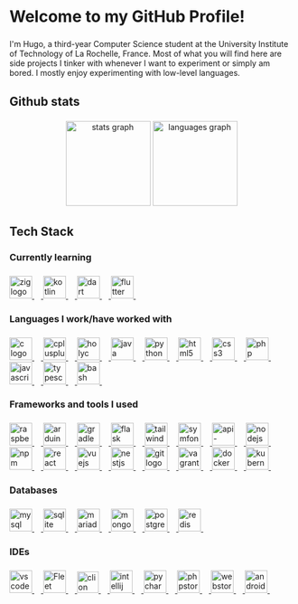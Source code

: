 <h1 align="left">Welcome to my GitHub Profile!</h1>

###

<p align="left">I'm Hugo, a third-year Computer Science student at the University Institute of Technology of La Rochelle, France. Most of what you will find here are side projects I tinker with whenever I want to experiment or simply am bored. I mostly enjoy experimenting with low-level languages.</p>

###

<h2 align="left">Github stats</h2>

###

<div align="center">
  <img src="https://github-readme-stats.vercel.app/api?username=hugo-russeil&hide_title=false&hide_rank=false&show_icons=true&include_all_commits=true&count_private=true&disable_animations=false&theme=dark&locale=en&hide_border=false&order=1" height="150" alt="stats graph"  />
  <img src="https://github-readme-stats.vercel.app/api/top-langs?username=hugo-russeil&locale=en&hide_title=false&layout=compact&card_width=320&langs_count=5&theme=dark&hide_border=false&order=2" height="150" alt="languages graph"  />
</div>

###

<h2 align="left">Tech Stack</h2>

###

<h3 align="left">Currently learning</h3>

###

<div align="left">
    <a href="https://ziglang.org/" target="_blank">
        <img src="https://cdn.jsdelivr.net/gh/devicons/devicon/icons/zig/zig-original.svg" height="40" alt="zig logo"  />
        <img width="12" />
    </a>
    <a href="https://kotlinlang.org/" target="_blank">
        <img src="https://cdn.jsdelivr.net/gh/devicons/devicon/icons/kotlin/kotlin-original.svg" height="40" alt="kotlin logo"  />
        <img width="12" />
    </a>
    <a href="https://dart.dev/" target="_blank">
        <img src="https://cdn.jsdelivr.net/gh/devicons/devicon/icons/dart/dart-original.svg" height="40" alt="dart logo"  />
        <img width="12" />
    </a>
    <a href="https://flutter.dev/" target="_blank">
        <img src="https://cdn.jsdelivr.net/gh/devicons/devicon/icons/flutter/flutter-original.svg" height="40" alt="flutter logo"  />
        <img width="12" />
    </a>
</div>

###

<h3 align="left">Languages I work/have worked with</h3>

###

<div align="left">
    <a href="https://en.wikipedia.org/wiki/C_(programming_language)" target="_blank">
        <img src="https://cdn.jsdelivr.net/gh/devicons/devicon/icons/c/c-original.svg" height="40" alt="c logo"  />
        <img width="12" />
    </a>
    <a href="https://cplusplus.com" target="_blank">
        <img src="https://cdn.jsdelivr.net/gh/devicons/devicon/icons/cplusplus/cplusplus-original.svg" height="40" alt="cplusplus logo"  />
        <img width="12" />
    </a>
    <a href="https://holyc-lang.com/" target="_blank">
        <img src="https://i.redd.it/ogzpwqpf8gv51.png" height="40" alt="holyc logo"  />
        <img width="12" />
    </a>
    <a href="https://www.java.com/" target="_blank">
       <img src="https://cdn.jsdelivr.net/gh/devicons/devicon/icons/java/java-original.svg" height="40" alt="java logo"  />
      <img width="12" />
    </a>
    <a href="https://www.python.org/" target="_blank">
        <img src="https://cdn.jsdelivr.net/gh/devicons/devicon/icons/python/python-original.svg" height="40" alt="python logo"  />
        <img width="12" />
    </a>
    <a href="https://developer.mozilla.org/en-US/docs/Web/HTML" target="_blank">
        <img src="https://cdn.jsdelivr.net/gh/devicons/devicon/icons/html5/html5-original.svg" height="40" alt="html5 logo"  />
        <img width="12" />
    </a>
    <a href="https://developer.mozilla.org/en-US/docs/Web/CSS" target="_blank">
        <img src="https://cdn.jsdelivr.net/gh/devicons/devicon/icons/css3/css3-original.svg" height="40" alt="css3 logo"  />
        <img width="12" />
    </a>
    <a href="https://www.php.net/" target="_blank">
        <img src="https://cdn.jsdelivr.net/gh/devicons/devicon/icons/php/php-original.svg" height="40" alt="php logo"  />
        <img width="12" />
    </a>
    <a href="https://developer.mozilla.org/en-US/docs/Web/JavaScript" target="_blank">
        <img src="https://cdn.jsdelivr.net/gh/devicons/devicon/icons/javascript/javascript-original.svg" height="40" alt="javascript logo"  />
        <img width="12" />
    </a>
    <a href="https://www.typescriptlang.org/" target="_blank">
        <img src="https://cdn.jsdelivr.net/gh/devicons/devicon/icons/typescript/typescript-original.svg" height="40" alt="typescript logo"  />
        <img width="12" />
    </a>
    <a href="https://www.gnu.org/software/bash/manual/bash.html" target="_blank">
        <img src="https://cdn.jsdelivr.net/gh/devicons/devicon/icons/bash/bash-original.svg" height="40" alt="bash logo"  />
        <img width="12" />
    </a>
</div>

###

<h3 align="left">Frameworks and tools I used</h3>

###

<div align="left">
    <a href="https://www.raspberrypi.org/" target="_blank">
        <img src="https://cdn.jsdelivr.net/gh/devicons/devicon/icons/raspberrypi/raspberrypi-original.svg" height="40" alt="raspberrypi logo"  />
        <img width="12" />
    </a>
    <a href="https://www.arduino.cc/" target="_blank">
        <img src="https://cdn.jsdelivr.net/gh/devicons/devicon/icons/arduino/arduino-original.svg" height="40" alt="arduino logo"  />
        <img width="12" />
    </a>
    <a href="https://gradle.org/" target="_blank">
        <img src="https://cdn.jsdelivr.net/gh/devicons/devicon/icons/gradle/gradle-original.svg" height="40" alt="gradle logo"  />
        <img width="12" />
    </a>
    <a href="https://flask.palletsprojects.com/en/stable/" target="_blank">
        <img src="https://cdn.jsdelivr.net/gh/devicons/devicon/icons/flask/flask-original.svg" height="40" alt="flask logo"  />
        <img width="12" />
    </a>
    <a href="https://tailwindcss.com/" target="_blank">
        <img src="https://cdn.jsdelivr.net/gh/devicons/devicon/icons/tailwindcss/tailwindcss-original-wordmark.svg" height="40" alt="tailwindcss logo"  />
        <img width="12" />
    </a>
    <a href="https://www.symfony.com/" target="_blank">
        <img src="https://cdn.jsdelivr.net/gh/devicons/devicon/icons/symfony/symfony-original.svg" height="40" alt="symfony logo"  />
        <img width="12" />
    </a>
    <a href="https://www.api-platform.com/" target="_blank">
        <img src="https://api-platform.com/images/logos/Logo_Circle%20webby%20text%20blue.svg" height="40" alt="api-platform logo"  />
        <img width="12" />
    </a>
    <a href="https://www.nodejs.org/en/" target="_blank">
        <img src="https://cdn.jsdelivr.net/gh/devicons/devicon/icons/nodejs/nodejs-original.svg" height="40" alt="nodejs logo"  />
        <img width="12" />
    </a>
    <a href="https://www.npmjs.com/" target="_blank">
        <img src="https://cdn.jsdelivr.net/gh/devicons/devicon/icons/npm/npm-original-wordmark.svg" height="40" alt="npm logo"  />
        <img width="12" />
    </a>
    <a href="https://www.reactjs.org/" target="_blank">
        <img src="https://cdn.jsdelivr.net/gh/devicons/devicon/icons/react/react-original.svg" height="40" alt="react logo"  />
        <img width="12" />
    </a>
    <a href="https://vuejs.org/" target="_blank">
        <img src="https://cdn.jsdelivr.net/gh/devicons/devicon/icons/vuejs/vuejs-original.svg" height="40" alt="vuejs logo"  />
        <img width="12" />
    </a>
    <a href="https://www.nestjs.com/" target="_blank">
        <img src="https://cdn.jsdelivr.net/gh/devicons/devicon/icons/nestjs/nestjs-original.svg" height="40" alt="nestjs logo"  />
        <img width="12" />
    </a>
    <a href="https://git-scm.com/" target="_blank">
        <img src="https://cdn.jsdelivr.net/gh/devicons/devicon/icons/git/git-original.svg" height="40" alt="git logo"  />
        <img width="12" />
    </a>
    <a href="https://www.vagrantup.com/" target="_blank">
        <img src="https://cdn.jsdelivr.net/gh/devicons/devicon/icons/vagrant/vagrant-original.svg" height="40" alt="vagrant logo"  />
        <img width="12" />
    </a>
    <a href="https://www.docker.com/" target="_blank">
        <img src="https://cdn.jsdelivr.net/gh/devicons/devicon/icons/docker/docker-original.svg" height="40" alt="docker logo"  />
        <img width="12" />
    </a>
    <a href="https://www.kubernetes.io/" target="_blank">
        <img src="https://cdn.jsdelivr.net/gh/devicons/devicon/icons/kubernetes/kubernetes-plain.svg" height="40" alt="kubernetes logo"  />
        <img width="12" />
    </a>
</div>

###

<h3 align="left">Databases</h3>

###

<div align="left">
    <a href="https://www.mysql.com/" target="_blank">
        <img src="https://cdn.jsdelivr.net/gh/devicons/devicon/icons/mysql/mysql-original.svg" height="40" alt="mysql logo"  />
        <img width="12" />
    </a>
    <a href="https://www.sqlite.org/" target="_blank">
        <img src="https://cdn.jsdelivr.net/gh/devicons/devicon/icons/sqlite/sqlite-original.svg" height="40" alt="sqlite logo"  />
        <img width="12" />
    </a>
    <a href="https://www.mariadb.org/" target="_blank">
        <img src="https://mariadb.com/wp-content/uploads/2019/11/mariadb-logo-vertical_blue.svg" height="40" alt="mariadb logo"  />
        <img width="12" />
    </a>
    <a href="https://www.mongodb.com/" target="_blank">
        <img src="https://cdn.jsdelivr.net/gh/devicons/devicon/icons/mongodb/mongodb-original.svg" height="40" alt="mongodb logo"  />
        <img width="12" />
    </a>
    <a href="https://www.postgresql.org/" target="_blank">
        <img src="https://cdn.jsdelivr.net/gh/devicons/devicon/icons/postgresql/postgresql-original.svg" height="40" alt="postgresql logo"  />
        <img width="12" />
    </a>
    <a href="https://redis.io/" target="_blank">
        <img src="https://cdn.jsdelivr.net/gh/devicons/devicon/icons/redis/redis-original.svg" height="40" alt="redis logo"  />
        <img width="12" />
    </a>
</div>

###

<h3 align="left">IDEs</h3>

###

<div align="left">
    <a href="https://code.visualstudio.com/" target="_blank">
        <img src="https://cdn.jsdelivr.net/gh/devicons/devicon/icons/vscode/vscode-original.svg" height="40" alt="vscode logo"  />
        <img width="12" />
    </a>
    <a href="https://www.jetbrains.com" target="_blank">
        <img src="https://resources.jetbrains.com/storage/products/company/brand/logos/Fleet_icon.svg" height="40" alt="Fleet logo.">
        <img width="12" />
    </a>
    <a href="https://www.jetbrains.com/clion/" target="_blank">
        <img src="https://resources.jetbrains.com/storage/products/company/brand/logos/CLion_icon.svg" height="38" alt="clion logo"  />
        <img width="12" />
    </a>
    <a href="https://www.jetbrains.com/idea/" target="_blank">
        <img src="https://cdn.jsdelivr.net/gh/devicons/devicon/icons/intellij/intellij-original.svg" height="40" alt="intellij logo"  />
        <img width="12" />
    </a>
    <a href="https://www.jetbrains.com/pycharm/" target="_blank">
        <img src="https://cdn.jsdelivr.net/gh/devicons/devicon/icons/pycharm/pycharm-original.svg" height="40" alt="pycharm logo"  />
        <img width="12" />
    </a>
    <a href="https://www.jetbrains.com/phpstorm/" target="_blank">
        <img src="https://cdn.jsdelivr.net/gh/devicons/devicon/icons/phpstorm/phpstorm-original.svg" height="40" alt="phpstorm logo"  />
        <img width="12" />
    </a>
    <a href="https://www.jetbrains.com/webstorm/" target="_blank">
        <img src="https://cdn.jsdelivr.net/gh/devicons/devicon/icons/webstorm/webstorm-original.svg" height="40" alt="webstorm logo"  />
        <img width="12" />
    </a>
    <a href="https://developer.android.com/studio" target="_blank">
        <img src="https://cdn.jsdelivr.net/gh/devicons/devicon/icons/androidstudio/androidstudio-original.svg" height="40" alt="androidstudio logo"  />
        <img width="12" />
    </a>
</div>

###
